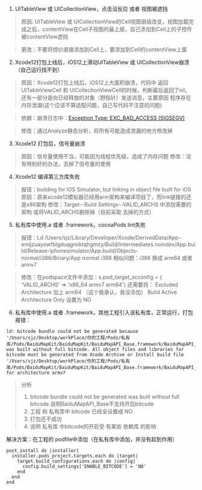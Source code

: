 1. UITableView 或 UICollectionView，点击没反应 或者 视图被遮挡
> 原因: UITableView 或 UICollectionView的Cell视图层级改变，视图加载完成之后，contentView在Cell子视图的最上层，自己添加到Cell上的子控件被contentView遮挡

> 更改：不要将控价直接添加到Cell上，要添加到Cell的contentView上面

2. Xcode12打包上线后，iOS12上滑动UITableView 或 UICollectionView崩溃（自己运行找不到）
> 原因：Xcode12打包上线后，iOS12上大面积崩溃，代码中 返回UITableViewCell 和 UICollectionViewCell的时候，判断最后返回了nil，
> 还有一部分是向已经释放的对象（野指针）发送消息，主要原因 程序存在 内存泄漏(这个应该不算适配问题，自己写代码不注意的问题)

> 依据：崩溃日志中：[Exception Type: EXC_BAD_ACCESS (SIGSEGV)](https://blog.csdn.net/dreamersharon/article/details/49561481)


> 修改：通过Analyze静态分析，将所有可能造成泄漏的地方修改掉

3. Xcode12 打包后，信号量崩溃
> 原因：信号量使用不当，可能因为线程优先级，造成了内存问题
> 修改：没有特别好的办法，去掉了信号量的使用

4. Xcode12 编译第三方库失败
> 报错：building for iOS Simulator, but linking in object file built for iOS
> 原因：原来xcode12模拟器已经用arm架构来编译项目了，而link链接的还是x86架构
> 修改：Target--Build Settings--VALID_ARCHS 中添加需要的架构
            或将VALID_ARCHS删除掉（目前采取 去掉的方式）

5.  私有库中使用.a 或者 .framework，cocoaPods lint失败
  
  > 报错：Ld /Users/sjz/Library/Developer/Xcode/DerivedData/App-emljzuayowfblgduqgmiktqhgmzy/Build/Intermediates.noindex/App.build/Release-iphonesimulator/App.build/Objects-normal/i386/Binary/App normal i386
> 相似问题：i386 换成 arm64 或者 armv7

> 修改：在podspace文件中添加：s.pod_target_xcconfig = { 'VALID_ARCHS' => 'x86_64 armv7 arm64'}
> 还需要将：
> Excluded Architecture 加上 arm64  （这个我承认，我没添加）
> Build Active Architecture Only 设置为 NO

6. 私有库中使用.a 或者 .framework，其他工程引入该私有库，正常运行，打包报错：
```
ld: bitcode bundle could not be generated because '/Users/sjz/Desktop/workPlace/你的工程/Pods/私有库/Pods/BaiduMapKit/BaiduMapKit/BaiduMapAPI_Base.framework/BaiduMapAPI_Base(FontRenderer.o)' was built without full bitcode. All object files and libraries for bitcode must be generated from Xcode Archive or Install build file '/Users/sjz/Desktop/workPlace/你的工程/Pods/私有库/Pods/BaiduMapKit/BaiduMapKit/BaiduMapAPI_Base.framework/BaiduMapAPI_Base' for architecture armv7
```
> 分析
> 1. bitcode bundle could not be generated was built without full bitcode.说明BaiduMapAPI_Base不支持开启bitcode
> 2. 工程 和 私有库中 bitcode 已经全设置成 NO
> 3. 打包还不成功
> 4. 说明 私有库 中bitcode的开启受 有某些 依赖库 的影响

解决方案：在工程的 podfile中添加（在私有库中添加，并没有起到作用）
```
post_install do |installer|
  installer.pods_project.targets.each do |target|
    target.build_configurations.each do |config|
      config.build_settings['ENABLE_BITCODE'] = 'NO'
    end
  end
end
```



   